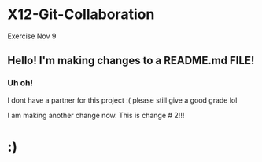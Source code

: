 # X12-Git-Collaboration
Exercise Nov 9

## Hello! I'm making changes to a README.md FILE!


### Uh oh!
I dont have a partner for this project :( please still give a good grade lol

I am making another change now. This is change # 2!!!
# :)




